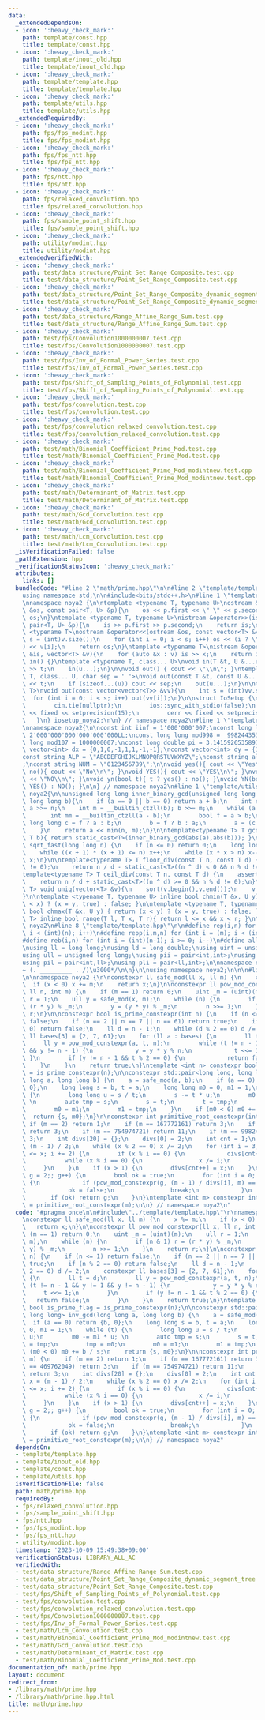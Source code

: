 ```yaml
---
data:
  _extendedDependsOn:
  - icon: ':heavy_check_mark:'
    path: template/const.hpp
    title: template/const.hpp
  - icon: ':heavy_check_mark:'
    path: template/inout_old.hpp
    title: template/inout_old.hpp
  - icon: ':heavy_check_mark:'
    path: template/template.hpp
    title: template/template.hpp
  - icon: ':heavy_check_mark:'
    path: template/utils.hpp
    title: template/utils.hpp
  _extendedRequiredBy:
  - icon: ':heavy_check_mark:'
    path: fps/fps_modint.hpp
    title: fps/fps_modint.hpp
  - icon: ':heavy_check_mark:'
    path: fps/fps_ntt.hpp
    title: fps/fps_ntt.hpp
  - icon: ':heavy_check_mark:'
    path: fps/ntt.hpp
    title: fps/ntt.hpp
  - icon: ':heavy_check_mark:'
    path: fps/relaxed_convolution.hpp
    title: fps/relaxed_convolution.hpp
  - icon: ':heavy_check_mark:'
    path: fps/sample_point_shift.hpp
    title: fps/sample_point_shift.hpp
  - icon: ':heavy_check_mark:'
    path: utility/modint.hpp
    title: utility/modint.hpp
  _extendedVerifiedWith:
  - icon: ':heavy_check_mark:'
    path: test/data_structure/Point_Set_Range_Composite.test.cpp
    title: test/data_structure/Point_Set_Range_Composite.test.cpp
  - icon: ':heavy_check_mark:'
    path: test/data_structure/Point_Set_Range_Composite_dynamic_segment_tree.test.cpp
    title: test/data_structure/Point_Set_Range_Composite_dynamic_segment_tree.test.cpp
  - icon: ':heavy_check_mark:'
    path: test/data_structure/Range_Affine_Range_Sum.test.cpp
    title: test/data_structure/Range_Affine_Range_Sum.test.cpp
  - icon: ':heavy_check_mark:'
    path: test/fps/Convolution1000000007.test.cpp
    title: test/fps/Convolution1000000007.test.cpp
  - icon: ':heavy_check_mark:'
    path: test/fps/Inv_of_Formal_Power_Series.test.cpp
    title: test/fps/Inv_of_Formal_Power_Series.test.cpp
  - icon: ':heavy_check_mark:'
    path: test/fps/Shift_of_Sampling_Points_of_Polynomial.test.cpp
    title: test/fps/Shift_of_Sampling_Points_of_Polynomial.test.cpp
  - icon: ':heavy_check_mark:'
    path: test/fps/convolution.test.cpp
    title: test/fps/convolution.test.cpp
  - icon: ':heavy_check_mark:'
    path: test/fps/convolution_relaxed_convolution.test.cpp
    title: test/fps/convolution_relaxed_convolution.test.cpp
  - icon: ':heavy_check_mark:'
    path: test/math/Binomial_Coefficient_Prime_Mod.test.cpp
    title: test/math/Binomial_Coefficient_Prime_Mod.test.cpp
  - icon: ':heavy_check_mark:'
    path: test/math/Binomial_Coefficient_Prime_Mod_modintnew.test.cpp
    title: test/math/Binomial_Coefficient_Prime_Mod_modintnew.test.cpp
  - icon: ':heavy_check_mark:'
    path: test/math/Determinant_of_Matrix.test.cpp
    title: test/math/Determinant_of_Matrix.test.cpp
  - icon: ':heavy_check_mark:'
    path: test/math/Gcd_Convolution.test.cpp
    title: test/math/Gcd_Convolution.test.cpp
  - icon: ':heavy_check_mark:'
    path: test/math/Lcm_Convolution.test.cpp
    title: test/math/Lcm_Convolution.test.cpp
  _isVerificationFailed: false
  _pathExtension: hpp
  _verificationStatusIcon: ':heavy_check_mark:'
  attributes:
    links: []
  bundledCode: "#line 2 \"math/prime.hpp\"\n\n#line 2 \"template/template.hpp\"\n\
    using namespace std;\n\n#include<bits/stdc++.h>\n#line 1 \"template/inout_old.hpp\"\
    \nnamespace noya2 {\n\ntemplate <typename T, typename U>\nostream &operator<<(ostream\
    \ &os, const pair<T, U> &p){\n    os << p.first << \" \" << p.second;\n    return\
    \ os;\n}\ntemplate <typename T, typename U>\nistream &operator>>(istream &is,\
    \ pair<T, U> &p){\n    is >> p.first >> p.second;\n    return is;\n}\n\ntemplate\
    \ <typename T>\nostream &operator<<(ostream &os, const vector<T> &v){\n    int\
    \ s = (int)v.size();\n    for (int i = 0; i < s; i++) os << (i ? \" \" : \"\"\
    ) << v[i];\n    return os;\n}\ntemplate <typename T>\nistream &operator>>(istream\
    \ &is, vector<T> &v){\n    for (auto &x : v) is >> x;\n    return is;\n}\n\nvoid\
    \ in() {}\ntemplate <typename T, class... U>\nvoid in(T &t, U &...u){\n    cin\
    \ >> t;\n    in(u...);\n}\n\nvoid out() { cout << \"\\n\"; }\ntemplate <typename\
    \ T, class... U, char sep = ' '>\nvoid out(const T &t, const U &...u){\n    cout\
    \ << t;\n    if (sizeof...(u)) cout << sep;\n    out(u...);\n}\n\ntemplate<typename\
    \ T>\nvoid out(const vector<vector<T>> &vv){\n    int s = (int)vv.size();\n  \
    \  for (int i = 0; i < s; i++) out(vv[i]);\n}\n\nstruct IoSetup {\n    IoSetup(){\n\
    \        cin.tie(nullptr);\n        ios::sync_with_stdio(false);\n        cout\
    \ << fixed << setprecision(15);\n        cerr << fixed << setprecision(7);\n \
    \   }\n} iosetup_noya2;\n\n} // namespace noya2\n#line 1 \"template/const.hpp\"\
    \nnamespace noya2{\n\nconst int iinf = 1'000'000'007;\nconst long long linf =\
    \ 2'000'000'000'000'000'000LL;\nconst long long mod998 =  998244353;\nconst long\
    \ long mod107 = 1000000007;\nconst long double pi = 3.14159265358979323;\nconst\
    \ vector<int> dx = {0,1,0,-1,1,1,-1,-1};\nconst vector<int> dy = {1,0,-1,0,1,-1,-1,1};\n\
    const string ALP = \"ABCDEFGHIJKLMNOPQRSTUVWXYZ\";\nconst string alp = \"abcdefghijklmnopqrstuvwxyz\"\
    ;\nconst string NUM = \"0123456789\";\n\nvoid yes(){ cout << \"Yes\\n\"; }\nvoid\
    \ no(){ cout << \"No\\n\"; }\nvoid YES(){ cout << \"YES\\n\"; }\nvoid NO(){ cout\
    \ << \"NO\\n\"; }\nvoid yn(bool t){ t ? yes() : no(); }\nvoid YN(bool t){ t ?\
    \ YES() : NO(); }\n\n} // namespace noya2\n#line 1 \"template/utils.hpp\"\nnamespace\
    \ noya2{\n\nunsigned long long inner_binary_gcd(unsigned long long a, unsigned\
    \ long long b){\n    if (a == 0 || b == 0) return a + b;\n    int n = __builtin_ctzll(a);\
    \ a >>= n;\n    int m = __builtin_ctzll(b); b >>= m;\n    while (a != b) {\n \
    \       int mm = __builtin_ctzll(a - b);\n        bool f = a > b;\n        unsigned\
    \ long long c = f ? a : b;\n        b = f ? b : a;\n        a = (c - b) >> mm;\n\
    \    }\n    return a << min(n, m);\n}\n\ntemplate<typename T> T gcd_fast(T a,\
    \ T b){ return static_cast<T>(inner_binary_gcd(abs(a),abs(b))); }\n\nlong long\
    \ sqrt_fast(long long n) {\n    if (n <= 0) return 0;\n    long long x = sqrt(n);\n\
    \    while ((x + 1) * (x + 1) <= n) x++;\n    while (x * x > n) x--;\n    return\
    \ x;\n}\n\ntemplate<typename T> T floor_div(const T n, const T d) {\n    assert(d\
    \ != 0);\n    return n / d - static_cast<T>((n ^ d) < 0 && n % d != 0);\n}\n\n\
    template<typename T> T ceil_div(const T n, const T d) {\n    assert(d != 0);\n\
    \    return n / d + static_cast<T>((n ^ d) >= 0 && n % d != 0);\n}\n\ntemplate<typename\
    \ T> void uniq(vector<T> &v){\n    sort(v.begin(),v.end());\n    v.erase(unique(v.begin(),v.end()),v.end());\n\
    }\n\ntemplate <typename T, typename U> inline bool chmin(T &x, U y) { return (y\
    \ < x) ? (x = y, true) : false; }\n\ntemplate <typename T, typename U> inline\
    \ bool chmax(T &x, U y) { return (x < y) ? (x = y, true) : false; }\n\ntemplate<typename\
    \ T> inline bool range(T l, T x, T r){ return l <= x && x < r; }\n\n} // namespace\
    \ noya2\n#line 8 \"template/template.hpp\"\n\n#define rep(i,n) for (int i = 0;\
    \ i < (int)(n); i++)\n#define repp(i,m,n) for (int i = (m); i < (int)(n); i++)\n\
    #define reb(i,n) for (int i = (int)(n-1); i >= 0; i--)\n#define all(v) (v).begin(),(v).end()\n\
    \nusing ll = long long;\nusing ld = long double;\nusing uint = unsigned int;\n\
    using ull = unsigned long long;\nusing pii = pair<int,int>;\nusing pll = pair<ll,ll>;\n\
    using pil = pair<int,ll>;\nusing pli = pair<ll,int>;\n\nnamespace noya2{\n\n/*\u3000\
    ~ (. _________ . /)\u3000*/\n\n}\n\nusing namespace noya2;\n\n\n#line 4 \"math/prime.hpp\"\
    \n\nnamespace noya2 {\n\nconstexpr ll safe_mod(ll x, ll m) {\n    x %= m;\n  \
    \  if (x < 0) x += m;\n    return x;\n}\n\nconstexpr ll pow_mod_constexpr(ll x,\
    \ ll n, int m) {\n    if (m == 1) return 0;\n    uint _m = (uint)(m);\n    ull\
    \ r = 1;\n    ull y = safe_mod(x, m);\n    while (n) {\n        if (n & 1) r =\
    \ (r * y) % _m;\n        y = (y * y) % _m;\n        n >>= 1;\n    }\n    return\
    \ r;\n}\n\nconstexpr bool is_prime_constexpr(int n) {\n    if (n <= 1) return\
    \ false;\n    if (n == 2 || n == 7 || n == 61) return true;\n    if (n % 2 ==\
    \ 0) return false;\n    ll d = n - 1;\n    while (d % 2 == 0) d /= 2;\n    constexpr\
    \ ll bases[3] = {2, 7, 61};\n    for (ll a : bases) {\n        ll t = d;\n   \
    \     ll y = pow_mod_constexpr(a, t, n);\n        while (t != n - 1 && y != 1\
    \ && y != n - 1) {\n            y = y * y % n;\n            t <<= 1;\n       \
    \ }\n        if (y != n - 1 && t % 2 == 0) {\n            return false;\n    \
    \    }\n    }\n    return true;\n}\ntemplate <int n> constexpr bool is_prime_flag\
    \ = is_prime_constexpr(n);\n\nconstexpr std::pair<long long, long long> inv_gcd(long\
    \ long a, long long b) {\n    a = safe_mod(a, b);\n    if (a == 0) return {b,\
    \ 0};\n    long long s = b, t = a;\n    long long m0 = 0, m1 = 1;\n    while (t)\
    \ {\n        long long u = s / t;\n        s -= t * u;\n        m0 -= m1 * u;\
    \ \n        auto tmp = s;\n        s = t;\n        t = tmp;\n        tmp = m0;\n\
    \        m0 = m1;\n        m1 = tmp;\n    }\n    if (m0 < 0) m0 += b / s;\n  \
    \  return {s, m0};\n}\n\nconstexpr int primitive_root_constexpr(int m) {\n   \
    \ if (m == 2) return 1;\n    if (m == 167772161) return 3;\n    if (m == 469762049)\
    \ return 3;\n    if (m == 754974721) return 11;\n    if (m == 998244353) return\
    \ 3;\n    int divs[20] = {};\n    divs[0] = 2;\n    int cnt = 1;\n    int x =\
    \ (m - 1) / 2;\n    while (x % 2 == 0) x /= 2;\n    for (int i = 3; (ll)(i)*i\
    \ <= x; i += 2) {\n        if (x % i == 0) {\n            divs[cnt++] = i;\n \
    \           while (x % i == 0) {\n                x /= i;\n            }\n   \
    \     }\n    }\n    if (x > 1) {\n        divs[cnt++] = x;\n    }\n    for (int\
    \ g = 2;; g++) {\n        bool ok = true;\n        for (int i = 0; i < cnt; i++)\
    \ {\n            if (pow_mod_constexpr(g, (m - 1) / divs[i], m) == 1) {\n    \
    \            ok = false;\n                break;\n            }\n        }\n \
    \       if (ok) return g;\n    }\n}\ntemplate <int m> constexpr int primitive_root_flag\
    \ = primitive_root_constexpr(m);\n\n} // namespace noya2\n"
  code: "#pragma once\n\n#include\"../template/template.hpp\"\n\nnamespace noya2 {\n\
    \nconstexpr ll safe_mod(ll x, ll m) {\n    x %= m;\n    if (x < 0) x += m;\n \
    \   return x;\n}\n\nconstexpr ll pow_mod_constexpr(ll x, ll n, int m) {\n    if\
    \ (m == 1) return 0;\n    uint _m = (uint)(m);\n    ull r = 1;\n    ull y = safe_mod(x,\
    \ m);\n    while (n) {\n        if (n & 1) r = (r * y) % _m;\n        y = (y *\
    \ y) % _m;\n        n >>= 1;\n    }\n    return r;\n}\n\nconstexpr bool is_prime_constexpr(int\
    \ n) {\n    if (n <= 1) return false;\n    if (n == 2 || n == 7 || n == 61) return\
    \ true;\n    if (n % 2 == 0) return false;\n    ll d = n - 1;\n    while (d %\
    \ 2 == 0) d /= 2;\n    constexpr ll bases[3] = {2, 7, 61};\n    for (ll a : bases)\
    \ {\n        ll t = d;\n        ll y = pow_mod_constexpr(a, t, n);\n        while\
    \ (t != n - 1 && y != 1 && y != n - 1) {\n            y = y * y % n;\n       \
    \     t <<= 1;\n        }\n        if (y != n - 1 && t % 2 == 0) {\n         \
    \   return false;\n        }\n    }\n    return true;\n}\ntemplate <int n> constexpr\
    \ bool is_prime_flag = is_prime_constexpr(n);\n\nconstexpr std::pair<long long,\
    \ long long> inv_gcd(long long a, long long b) {\n    a = safe_mod(a, b);\n  \
    \  if (a == 0) return {b, 0};\n    long long s = b, t = a;\n    long long m0 =\
    \ 0, m1 = 1;\n    while (t) {\n        long long u = s / t;\n        s -= t *\
    \ u;\n        m0 -= m1 * u; \n        auto tmp = s;\n        s = t;\n        t\
    \ = tmp;\n        tmp = m0;\n        m0 = m1;\n        m1 = tmp;\n    }\n    if\
    \ (m0 < 0) m0 += b / s;\n    return {s, m0};\n}\n\nconstexpr int primitive_root_constexpr(int\
    \ m) {\n    if (m == 2) return 1;\n    if (m == 167772161) return 3;\n    if (m\
    \ == 469762049) return 3;\n    if (m == 754974721) return 11;\n    if (m == 998244353)\
    \ return 3;\n    int divs[20] = {};\n    divs[0] = 2;\n    int cnt = 1;\n    int\
    \ x = (m - 1) / 2;\n    while (x % 2 == 0) x /= 2;\n    for (int i = 3; (ll)(i)*i\
    \ <= x; i += 2) {\n        if (x % i == 0) {\n            divs[cnt++] = i;\n \
    \           while (x % i == 0) {\n                x /= i;\n            }\n   \
    \     }\n    }\n    if (x > 1) {\n        divs[cnt++] = x;\n    }\n    for (int\
    \ g = 2;; g++) {\n        bool ok = true;\n        for (int i = 0; i < cnt; i++)\
    \ {\n            if (pow_mod_constexpr(g, (m - 1) / divs[i], m) == 1) {\n    \
    \            ok = false;\n                break;\n            }\n        }\n \
    \       if (ok) return g;\n    }\n}\ntemplate <int m> constexpr int primitive_root_flag\
    \ = primitive_root_constexpr(m);\n\n} // namespace noya2"
  dependsOn:
  - template/template.hpp
  - template/inout_old.hpp
  - template/const.hpp
  - template/utils.hpp
  isVerificationFile: false
  path: math/prime.hpp
  requiredBy:
  - fps/relaxed_convolution.hpp
  - fps/sample_point_shift.hpp
  - fps/ntt.hpp
  - fps/fps_modint.hpp
  - fps/fps_ntt.hpp
  - utility/modint.hpp
  timestamp: '2023-10-09 15:49:38+09:00'
  verificationStatus: LIBRARY_ALL_AC
  verifiedWith:
  - test/data_structure/Range_Affine_Range_Sum.test.cpp
  - test/data_structure/Point_Set_Range_Composite_dynamic_segment_tree.test.cpp
  - test/data_structure/Point_Set_Range_Composite.test.cpp
  - test/fps/Shift_of_Sampling_Points_of_Polynomial.test.cpp
  - test/fps/convolution.test.cpp
  - test/fps/convolution_relaxed_convolution.test.cpp
  - test/fps/Convolution1000000007.test.cpp
  - test/fps/Inv_of_Formal_Power_Series.test.cpp
  - test/math/Lcm_Convolution.test.cpp
  - test/math/Binomial_Coefficient_Prime_Mod_modintnew.test.cpp
  - test/math/Gcd_Convolution.test.cpp
  - test/math/Determinant_of_Matrix.test.cpp
  - test/math/Binomial_Coefficient_Prime_Mod.test.cpp
documentation_of: math/prime.hpp
layout: document
redirect_from:
- /library/math/prime.hpp
- /library/math/prime.hpp.html
title: math/prime.hpp
---
```

